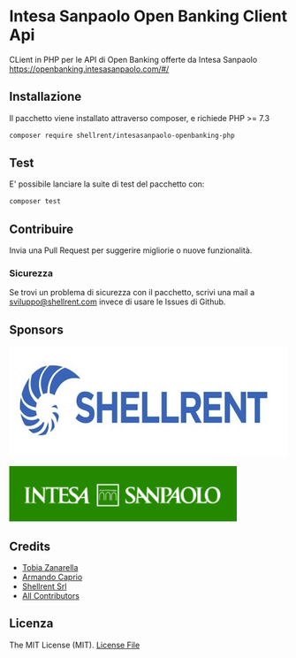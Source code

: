 # Intesa Sanpaolo Open Banking Client Api

CLient in PHP per le API di Open Banking offerte da Intesa Sanpaolo <a href="https://openbanking.intesasanpaolo.com/#/">https://openbanking.intesasanpaolo.com/#/</a>

## Installazione

Il pacchetto viene installato attraverso composer, e richiede PHP >= 7.3

```bash
composer require shellrent/intesasanpaolo-openbanking-php
```

## Test

E' possibile lanciare la suite di test del pacchetto con:

``` bash
composer test
```

## Contribuire

Invia una Pull Request per suggerire migliorie o nuove funzionalità.

### Sicurezza

Se trovi un problema di sicurezza con il pacchetto, scrivi una mail a sviluppo@shellrent.com invece di usare le Issues di Github.

## Sponsors

<!--special start-->
<p>
  <a href="https://www.shellrent.com" target="_blank">
      <img height="200" src="./docs/assets/shellrent.jpg">
  </a>
</p>
<p>
  <a href="https://openbanking.intesasanpaolo.com" target="_blank">
    <img height="100" src="./docs/assets/logo-intesasanpaolo.png">
  </a>
</p>
  
<!--special end-->

## Credits

- [Tobia Zanarella](https://github.com/shellrent)
- [Armando Caprio](https://github.com/shellrent)
- [Shellrent Srl](https://www.shellrent.com)
- [All Contributors](../../contributors)

## Licenza

The MIT License (MIT). [License File](LICENSE.md) 
